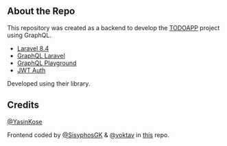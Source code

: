 ## About the Repo

This repository was created as a backend to develop the [TODOAPP](https://github.com/SisyphosGK/todoapp) project using GraphQL.

- [Laravel 8.4](https://github.com/laravel/laravel)
- [GraphQL Laravel](https://github.com/rebing/graphql-laravel)
- [GraphQL Playground](https://github.com/mll-lab/laravel-graphql-playground)
- [JWT Auth](https://github.com/tymondesigns/jwt-auth)

Developed using their library.

## Credits

[@YasinKose](https://github.com/YasinKose/)

Frontend coded by [@SisyphosGK](https://github.com/SisyphosGK/) & [@yoktav](https://github.com/yoktav/) in [this](https://github.com/SisyphosGK/todoapp) repo.